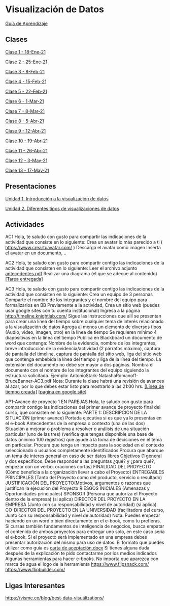 # Visualización de Datos
[Guía de Aprendizaje](https://github.com/mosesmarin/Maestria-Ciencia-de-datos-e-inteligencia-de-negocios/blob/master/Visualizacion-de-Datos/presentaciones/DAT504-VISUALIZACIO%CC%81N%20DE%20DATOS-GUIA%20DE%20APRENDIZAJE.pdf)

## Clases
[Clase 1 - 18-Ene-21](https://youtu.be/pe_jBqiaWT4)

[Clase 2 - 25-Ene-21](https://youtu.be/JYlKXy-Ek04)

[Clase 3 - 8-Feb-21](https://youtu.be/Sl1dg-bXBTI)

[Clase 4 - 15-Feb-21](https://youtu.be/AtRfWLkQ-f4)

[Clase 5 - 22-Feb-21](https://youtu.be/G85hrqARodA)

[Clase 6 - 1-Mar-21](https://youtu.be/5R_aeHHQhg8)

[Clase 7 - 8-Mar-21](https://youtu.be/Ykk0IQdAdpw)

[Clase 8 - 5-Abr-21](https://youtu.be/E2o4u5L_kqs)

[Clase 9 - 12-Abr-21](https://youtu.be/JYO0mzlNAP8)

[Clase 10 - 19-Abr-21](https://youtu.be/o-eKkmE3eP4)

[Clase 11 - 26-Abr-21](https://youtu.be/Z5vOYtAAwjU)

[Clase 12 - 3-May-21](https://youtu.be/3_kz3mxpLbk)

[Clase 13 - 17-May-21](https://youtu.be/YDSu_L6004M)


## Presentaciones
[Unidad 1. Introducción a la visualización de datos](https://github.com/mosesmarin/Maestria-Ciencia-de-datos-e-inteligencia-de-negocios/blob/master/Visualizacion-de-Datos/presentaciones/DAT504-Unidad%201%20Primavera%202021.pdf)

[Unidad 2. Diferentes tipos de visualizaciones de datos](https://github.com/mosesmarin/Maestria-Ciencia-de-datos-e-inteligencia-de-negocios/blob/master/Visualizacion-de-Datos/presentaciones/DAT504-Unidad%202%20Primavera%202021.pdf)

## Actividades

AC1
Hola, te saludo con gusto para compartir las indicaciones de la actividad que consiste en lo siguiente: Crea un avatar lo más parecido a ti ( https://www.creartuavatar.com/ ) Descarga el avatar como imagen Inserta el avatar en un documento, ..

AC2
Hola, te saludo con gusto para compartir contigo las indicaciones de la actividad que consisten en lo siguiente:
Leer el archivo adjunto [antecedentes.pdf](https://github.com/mosesmarin/Maestria-Ciencia-de-datos-e-inteligencia-de-negocios/blob/master/Visualizacion-de-Datos/archivos/antecedentes_compressed.pdf)
Realizar una diagrama (el que se adecue al contenido)
[[Tarea entregada]](https://github.com/mosesmarin/Maestria-Ciencia-de-datos-e-inteligencia-de-negocios/blob/master/Visualizacion-de-Datos/archivos/Moises-Marin-AC2.pdf)

AC3
Hola, te saludo con gusto para compartir contigo las indicaciones de la actividad que consisten en lo siguiente:
Crea un equipo de 3 personas
Comparte el nombre de los integrantes y el nombre del equipo para formalizarlos en BB
Previamente a la actividad,
Crea un sitio web (puedes usar google sites con tu cuenta institucional)
Ingresa a la página http://timeline.knightlab.com/
Sigue las instrucciones que allí se presentan para crear una línea del tiempo sobre cualquier tema de interés relacionado a la visualización de datos
Agrega al menos un elemento de diversos tipos (Audio, video, imagen, otro) en la línea de tiempo
Se requieren mínimo 4 diapositivas en la línea del tiempo
Publica en Blackboard un documento de word que contenga: Nombre de la evidencia, nombre de los integrantes, breve introducción de la evidencia/actividad (2 párrafos máximo), captura de pantalla del timeline, captura de pantalla del sitio web, liga del sitio web que contenga embebida la línea del tiempo y liga de la línea del tiempo.
La extensión del documento no debe ser mayor a dos páginas.
Nombra el documento con el nombre de los integrantes del equipo siguiendo la estructura solicitada. Ejemplo: AntonioStark-NatashaRomanoff-BruceBanner-AC3.pdf
Nota: Durante la clase habrá una revisión de avances al azar, por lo que debes estar listo para mostrarlo a las 21:00 hrs.
[[Línea de tiempo creada]](https://cdn.knightlab.com/libs/timeline3/latest/embed/index.html?source=1ZCQRaIT_B_fWwYsOhkAYBO7rOkDZ3F5S_6Pu-E16e6s&font=Default&lang=en&initial_zoom=2&height=650%27)
[[pagina en google site]](https://sites.google.com/upaep.edu.mx/datamaticos-ac3/inicio)

AP1-Avance de proyecto 1
EN PAREJAS
Hola, te saludo con gusto para compartir contigo las indicaciones del primer avance de proyecto final del curso, que consisten en lo siguiente:
PARTE 1: DESCRIPCIÓN DE LA SITUACIÓN (primer avance)
Portada ejecutiva si es que ya lo presentas en el e-book
Antecedentes de la empresa o contexto (una de las dos)
Situación a mejorar o problema a resolver o análisis de una situación particular (uno de las tres) (verifica que tengas disponible una base de datos (mínimo 100 registros) que ayude a la toma de decisiones en el tema en particular. 
Procura que tenga un impacto para la sociedad en el contexto seleccionado o usuarios completamente identificados
Procura que abarque un tema de interes general en caso de ser datos libres
Objetivos (1 general y dos específicos. Debe responder a las preguntas ¿qué? y ¿para qué?, empezar con un verbo. oraciones cortas)
FINALIDAD DEL PROYECTO (Cómo beneficia a la organización llevar a cabo el Proyecto)
ENTREGABLES PRINCIPALES (Tanto del Proyecto como del producto, servicio o resultado)
JUSTIFICACIÓN DEL PROYECTO(Motivos, argumentos o razones que justifican la ejecución del Proyecto
RIESGOS INICIALES (Amenazas y Oportunidades principales)
SPONSOR (Persona que autoriza el Proyecto dentro de la empresa) (si aplica)
DIRECTOR DEL PROYECTO EN LA EMPRESA (Junto con su responsabilidad y nivel de autoridad) (si aplica)
CO-DIRECTOR DEL PROYECTO EN LA UNIVERSIDAD (facilitadora del curso, Junto con su responsabilidad y nivel de autoridad)
Nota:
Puedes empezar haciendo en un word o bien directamente en el e-book, como tu prefieras.
Si cursas también fundamentos de inteligencia de negocios, busca empatar el contenido de ambos proyectos para entregar uno solo, en este caso sería el e-book.
Si el proyecto será implementado en una empresa debes presentar autorización del mismo para uso de datos. El formato que puedes utilizar como guía es
[carta de aceptación.docx](https://github.com/mosesmarin/Maestria-Ciencia-de-datos-e-inteligencia-de-negocios/blob/master/Visualizacion-de-Datos/archivos/carta%20de%20aceptaci%C3%B3n.pdf)
Si tienes alguna duda después de la explicación te pido contactarme por los medios indicados
Algunas herramientas para hacer e-books. No importa que aparezca con marca de agua el logo de la herramienta
https://www.flipsnack.com/
https://www.flipbuilder.com/



## Ligas Interesantes

https://visme.co/blog/best-data-visualizations/
